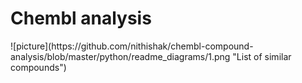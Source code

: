 <h1> Chembl analysis </h1>
![picture](https://github.com/nithishak/chembl-compound-analysis/blob/master/python/readme_diagrams/1.png "List of similar compounds") 
